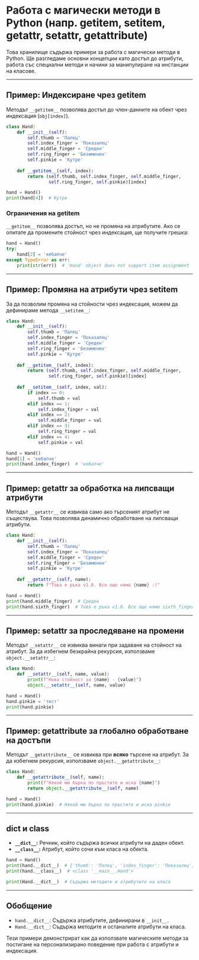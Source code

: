 
# Работа с магически методи в Python (напр. __getitem__, __setitem__, __getattr__, __setattr__, __getattribute__)

Това хранилище съдържа примери за работа с магически методи в Python. Ще разгледаме основни концепции като достъп до атрибути, работа със специални методи и начини за манипулиране на инстанции на класове.

---

## Пример: Индексиране чрез __getitem__

Методът `__getitem__` позволява достъп до член-данните на обект чрез индексация (`obj[index]`).

```python
class Hand:
    def __init__(self):
        self.thumb = 'Палец'
        self.index_finger = 'Показалец'
        self.middle_finger = 'Среден'
        self.ring_finger = 'Безименен'
        self.pinkie = 'Кутре'
        
    def __getitem__(self, index):
        return (self.thumb, self.index_finger, self.middle_finger,
                self.ring_finger, self.pinkie)[index]

hand = Hand()
print(hand[4])  # Кутре
```

### Ограничения на __getitem__

`__getitem__` позволява достъп, но не промяна на атрибутите. Ако се опитате да промените стойност чрез индексация, ще получите грешка:

```python
hand = Hand()
try:
    hand[2] = 'кебапче'
except TypeError as err:
    print(str(err))  # 'Hand' object does not support item assignment
```

---

## Пример: Промяна на атрибути чрез __setitem__

За да позволим промяна на стойности чрез индексация, можем да дефинираме метода `__setitem__`:

```python
class Hand:
    def __init__(self):
        self.thumb = 'Палец'
        self.index_finger = 'Показалец'
        self.middle_finger = 'Среден'
        self.ring_finger = 'Безименен'
        self.pinkie = 'Кутре'
        
    def __getitem__(self, index):
        return (self.thumb, self.index_finger, self.middle_finger,
                self.ring_finger, self.pinkie)[index]
    
    def __setitem__(self, index, val):
        if index == 0:
            self.thumb = val
        elif index == 1:
            self.index_finger = val
        elif index == 2:
            self.middle_finger = val
        elif index == 3:
            self.ring_finger = val
        elif index == 4:
            self.pinkie = val

hand = Hand()
hand[1] = 'кебапче'
print(hand.index_finger)  # 'кебапче'
```

---

## Пример: __getattr__ за обработка на липсващи атрибути

Методът `__getattr__` се извиква само ако търсеният атрибут не съществува. Това позволява динамично обработване на липсващи атрибути.

```python
class Hand:
    def __init__(self):
        self.thumb = 'Палец'
        self.index_finger = 'Показалец'
        self.middle_finger = 'Среден'
        self.ring_finger = 'Безименен'
        self.pinkie = 'Кутре'
    
    def __getattr__(self, name):
        return f"Това е ръка v1.0. Все още няма {name} :("

hand = Hand()
print(hand.middle_finger)  # Среден
print(hand.sixth_finger)  # Това е ръка v1.0. Все още няма sixth_finger :(
```

---

## Пример: __setattr__ за проследяване на промени

Методът `__setattr__` се извиква винаги при задаване на стойност на атрибут. За да избегнем безкрайна рекурсия, използваме `object.__setattr__`:

```python
class Hand:
    def __setattr__(self, name, value):
        print(f"Нова стойност за {name} - {value}")
        object.__setattr__(self, name, value)

hand = Hand()
hand.pinkie = 'тест'
print(hand.pinkie)
```

---

## Пример: __getattribute__ за глобално обработване на достъпи

Методът `__getattribute__` се извиква при **всяко** търсене на атрибут. За да избегнем рекурсия, използваме `object.__getattribute__`:

```python
class Hand:
    def __getattribute__(self, name):
        print(f"Някой ми бърка по пръстите и иска {name}")
        return object.__getattribute__(self, name)

hand = Hand()
print(hand.pinkie)  # Някой ми бърка по пръстите и иска pinkie
```

---

## __dict__ и __class__

- **`__dict__`:** Речник, който съдържа всички атрибути на даден обект.
- **`__class__`:** Атрибут, който сочи към класа на обекта.

```python
hand = Hand()
print(hand.__dict__)  # {'thumb': 'Палец', 'index_finger': 'Показалец', ...}
print(hand.__class__)  # <class '__main__.Hand'>

print(Hand.__dict__)  # Съдържа методите и атрибутите на класа
```

---

## Обобщение

- `hand.__dict__`: Съдържа атрибутите, дефинирани в `__init__`.
- `Hand.__dict__`: Съдържа методите и останалите атрибути на класа.

Тези примери демонстрират как да използвате магическите методи за постигане на персонализирано поведение при работа с атрибути и индексация.
